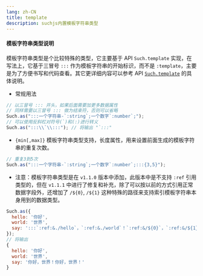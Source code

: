 ```yaml
---
lang: zh-CN
title: template
description: suchjs内置模板字符串类型
---
```


#### 模板字符串类型说明 <Badge text=">= 1.1.0" /> 

模板字符串类型是个比较特殊的类型，它主要基于 API `Such.template` 实现，在写法上，它基于三冒号 `:::` 作为模板字符串的开始标识，而不是 `:template`，主要是为了方便书写和代码查看。其它更详细内容可以参考 API [`Such.template`](../api.md#such-template) 的具体说明。 

- 常规用法

```javascript
// 以三冒号 ::: 开头，如果后面需要加更多数据属性
// 同样需要以三冒号 ::: 做为结束符，否则可以省略
Such.as(":::一个字符串-`:string`;一个数字`:number`;");
// 可以使用反斜杠对符号(`)和(:)进行转义
Such.as(":::\\`\\:::"); // 将输出 "`:::"
```

- `{min[,max]}` 模板字符串类型支持，长度属性，用来设置前面生成的模板字符串的重复次数。

```javascript
// 重复3到5次
Such.as(":::一个字符串-`:string`;一个数字`:number`;:::{3,5}");
```

- 注意：模板字符串类型是在 `v1.1.0` 版本中添加，此版本中是不支持 `:ref` 引用类型的，但在 `v1.1.1` 中进行了修复和补充，除了可以按以前的方式引用正常数据字段外，还增加了 `/${0}`, `/${1}` 这种特殊的路径来支持索引模板字符串本身用到的数据类型。

```javascript
Such.as({
  hello: '你好',
  world: '世界',
  say: ':::`:ref:&./hello`，`:ref:&./world`！`:ref:&/${0}`，`:ref:&/${1}`！'
});
// 将输出
{
  hello: '你好',
  world: '世界',
  say: '你好，世界！你好，世界！'
}
```